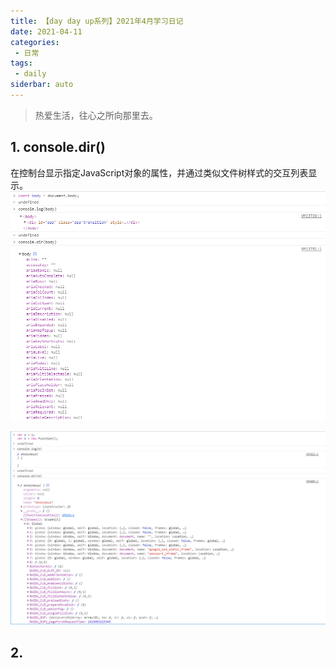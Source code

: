 ```yaml
---
title: 【day day up系列】2021年4月学习日记
date: 2021-04-11
categories:
 - 日常
tags:
 - daily
siderbar: auto
---
```


> 热爱生活，往心之所向那里去。

## 1. console.dir()
在控制台显示指定JavaScript对象的属性，并通过类似文件树样式的交互列表显示。
![](../images/daily-006.png)

![](../images/daily-007.png)

## 2. 